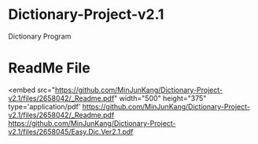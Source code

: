 
# Dictionary-Project-v2.1
Dictionary Program

# ReadMe File

<embed src="https://github.com/MinJunKang/Dictionary-Project-v2.1/files/2658042/_Readme.pdf" width="500" height="375" 
 type='application/pdf'
https://github.com/MinJunKang/Dictionary-Project-v2.1/files/2658042/_Readme.pdf
https://github.com/MinJunKang/Dictionary-Project-v2.1/files/2658045/Easy.Dic.Ver2.1.pdf
